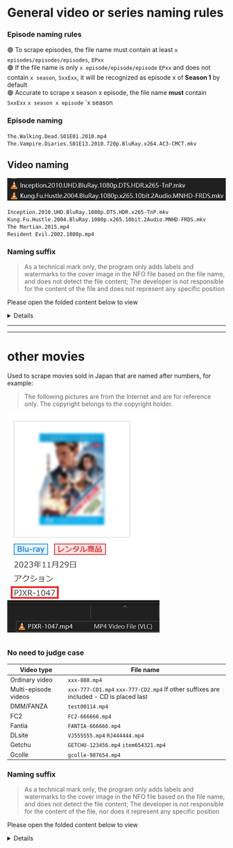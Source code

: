 # General video or series naming rules

### Episode naming rules
🟢 To scrape episodes, the file name must contain at least `x episodes/episodes/episodes`, `EPxx`  
🟢 If the file name is only `x episode/episode/episode` `EPxx` and does not contain `x season`, `SxxExx`, it will be recognized as episode x of **Season 1** by default  
🟢 Accurate to scrape x season x episode, the file name **must** contain `SxxExx` `x season x episode` `x season  

### Episode naming
`The.Walking.Dead.S01E01.2010.mp4`  
`The.Vampire.Diaries.S01E13.2010.720p.BluRay.x264.AC3-CMCT.mkv`

## Video naming
![](/images/example33.png)

`Inception.2010.UHD.BluRay.1080p.DTS.HDR.x265-TnP.mkv`  
`Kung.Fu.Hustle.2004.BluRay.1080p.x265.10bit.2Audio.MNHD-FRDS.mkv`  
`The Martian.2015.mp4`  
`Resident Evil.2002.1080p.mp4`  

### Naming suffix

> As a technical mark only, the program only adds labels and watermarks to the cover image in the NFO file based on the file name, and does not detect the file content;
> The developer is not responsible for the content of the file and does not represent any specific position

Please open the folded content below to view

<details>

| Watermark type | Video file name |
|------|-----------------|
| 4K | `xxxxxx-4k.mp4` |
| 8K | `xxxxxx-8k.mp4` |
| Original disk(ISO) | `xxxxxx.iso` |

### Custom watermark image file
* It is recommended that the size be `769 x 374` or a PNG image with similar proportions (must contain a transparent layer or the reading will fail)

* Create a new `watermarks` directory under the `.mdc` directory in the current user directory. If there are files named below in the newly created directory, the original watermark image of the program will be overwritten (case sensitive)

| Watermark type | Watermark file name |
|------|-----------|
| Subtitles | `SUB.png` |
| 4K | `4K.png` |
| 8K | `8K.png` |
| Original disk(ISO) | `ISO.png` |

</details>

---

---

# other movies
Used to scrape movies sold in Japan that are named after numbers, for example:
> The following pictures are from the Internet and are for reference only. The copyright belongs to the copyright holder.

![](/images/example11.png)

### No need to judge case

| Video type | File name |
|----------------|-------------------------------------------------------|
| Ordinary video | `xxx-888.mp4` |
| Multi-episode videos | `xxx-777-CD1.mp4` `xxx-777-CD2.mp4` If other suffixes are included - CD is placed last |
| DMM/FANZA | `test00114.mp4` |
| FC2 | `FC2-666666.mp4` |
| Fantia | `FANTIA-666666.mp4` |
| DLsite | `VJ555555.mp4` `RJ444444.mp4` |
| Getchu | `GETCHU-123456.mp4` `item654321.mp4` |
| Gcolle | `gcolle-987654.mp4` |

### Naming suffix

> As a technical mark only, the program only adds labels and watermarks to the cover image in the NFO file based on the file name, and does not detect the file content;
> The developer is not responsible for the content of the file, nor does it represent any specific position

Please open the folded content below to view

<details>

| Watermark type | Video file name |
|-------------|---------------------------------|
| Outflow | `xxx-555-leak.mp4` |
| AI demosaicing | `xxx-444-hack.mp4` |
| 4K | `xxx-333-4k.mp4` |
| VR | `ddd-555-vr.mp4` |
| Original disk(ISO) | `xxx-xxx.iso` |

### Custom watermark image file
The recommended size is `769 x 374` or a PNG image with similar proportions (must contain a transparent layer or the reading will fail)
Create a new `watermarks` directory under the `.mdc` directory in the current user directory. If there are files named below in the newly created directory, the original watermark image of the program will be overwritten (case sensitive)

| Watermark type | Watermark file name |
|--------|------------------|
| Subtitles | `SUB.png` |
| 4K | `4K.png` |
| 8K | `8K.png` |
| Original disk | `ISO.png` |
| Outflow | `LEAK.png` |
| VR | `VR.png` |
| Infantry | `UNCENSORED.png` |

</details>